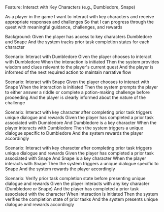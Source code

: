Feature: Interact with Key Characters (e.g., Dumbledore, Snape)

  As a player in the game
  I want to interact with key characters and receive appropriate responses and challenges
  So that I can progress through the quest with meaningful guidance, challenges, and rewards

  Background:
    Given the player has access to key characters Dumbledore and Snape
    And the system tracks prior task completion states for each character

  Scenario: Interact with Dumbledore
    Given the player chooses to interact with Dumbledore
    When the interaction is initiated
    Then the system provides wisdom and clues relevant to the player's current quest
    And the player is informed of the next required action to maintain narrative flow

  Scenario: Interact with Snape
    Given the player chooses to interact with Snape
    When the interaction is initiated
    Then the system prompts the player to either answer a riddle or complete a potion-making challenge before proceeding
    And the player is clearly informed about the nature of the challenge

  Scenario: Interact with key character after completing prior task triggers unique dialogue and rewards
    Given the player has completed a prior task associated with Dumbledore
    And Dumbledore is a key character
    When the player interacts with Dumbledore
    Then the system triggers a unique dialogue specific to Dumbledore
    And the system rewards the player accordingly

  Scenario: Interact with key character after completing prior task triggers unique dialogue and rewards
    Given the player has completed a prior task associated with Snape
    And Snape is a key character
    When the player interacts with Snape
    Then the system triggers a unique dialogue specific to Snape
    And the system rewards the player accordingly

  Scenario: Verify prior task completion state before presenting unique dialogue and rewards
    Given the player interacts with any key character (Dumbledore or Snape)
    And the player has completed a prior task associated with the character
    When interaction is initiated
    Then the system verifies the completion state of prior tasks
    And the system presents unique dialogue and rewards accordingly
